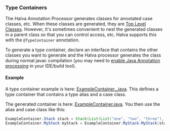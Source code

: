 ### Type Containers

The Halva Annotation Processor generates classes for annotated case classes, etc. When these classes are generated,
they are [Top Level Classes](http://www.cs.mun.ca/~michael/java/jdk1.1.5-docs/guide/innerclasses/spec/innerclasses.doc1.html).
However, it's sometimes convenient to nest the generated classes in a parent class so that you can control access, etc.
Halva supports this with the `@TypeContainer` annotation. 

To generate a type container, declare an interface that contains the other classes you want to generate and the Halva processor 
generates the class during normal javac compilation (you may need to [enable Java Annotation processing](../../../../../../../../IDEs.md) in your IDE/build tool).

#### Example

A type container example is here: [ExampleContainer_.java](https://github.com/Randgalt/halva/blob/master/examples/example-generated/ExampleContainer_.java).
This defines a type container that contains a type alias and a case class.

The generated container is here: [ExampleContainer.java](https://github.com/Randgalt/halva/blob/master/examples/example-generated/ExampleContainer.java). You
then use the alias and case class like this:

```java
ExampleContainer.Stack stack = Stack(List(List("one", "two", "three"), List("four", "five")));
ExampleContainer.MyStack myStack = ExampleContainer.MyStack.MyStack(stack, 10);
```
